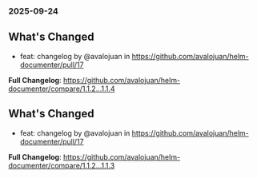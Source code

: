### 2025-09-24

## What's Changed
* feat: changelog by @avalojuan in https://github.com/avalojuan/helm-documenter/pull/17


**Full Changelog**: https://github.com/avalojuan/helm-documenter/compare/1.1.2...1.1.4

## What's Changed
* feat: changelog by @avalojuan in https://github.com/avalojuan/helm-documenter/pull/17


**Full Changelog**: https://github.com/avalojuan/helm-documenter/compare/1.1.2...1.1.3

